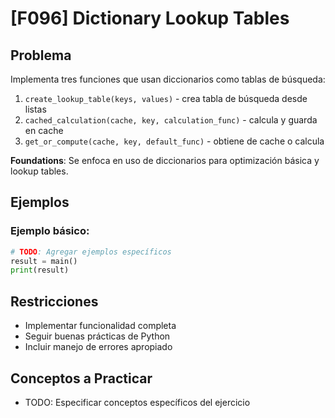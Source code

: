 # [F096] Dictionary Lookup Tables

## Problema

Implementa tres funciones que usan diccionarios como tablas de búsqueda:

1. `create_lookup_table(keys, values)` - crea tabla de búsqueda desde listas
2. `cached_calculation(cache, key, calculation_func)` - calcula y guarda en cache
3. `get_or_compute(cache, key, default_func)` - obtiene de cache o calcula

**Foundations**: Se enfoca en uso de diccionarios para optimización básica y lookup tables.

## Ejemplos

### Ejemplo básico:
```python
# TODO: Agregar ejemplos específicos
result = main()
print(result)
```

## Restricciones
- Implementar funcionalidad completa
- Seguir buenas prácticas de Python
- Incluir manejo de errores apropiado

## Conceptos a Practicar
- TODO: Especificar conceptos específicos del ejercicio
